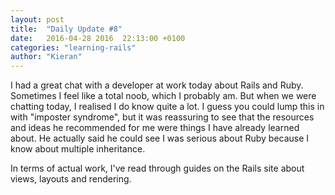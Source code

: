 ```yaml
---
layout: post
title:  "Daily Update #8"
date:   2016-04-28 2016  22:13:00 +0100
categories: "learning-rails"
author: "Kieran"
---
```

I had a great chat with a developer at work today about Rails and Ruby. Sometimes I feel like a total noob, which I probably am. But when we were chatting today, I realised I do know quite a lot. I guess you could lump this in with "imposter syndrome", but it was reassuring to see that the resources and ideas he recommended for me were things I have already learned about. He actually said he could see I was serious about Ruby because I know about multiple inheritance.

In terms of actual work, I've read through guides on the Rails site about views, layouts and rendering.
